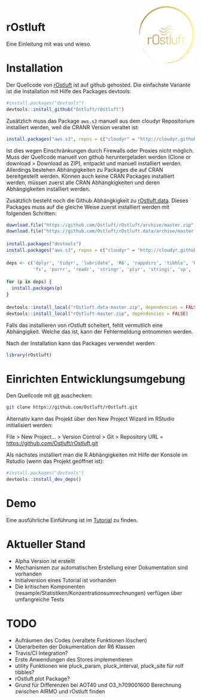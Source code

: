 
<img src="man/figures/logo.png" align="right" />

rOstluft
========

Eine Einleitung mit was und wieso.

Installation
============

Der Quellcode von [rOstluft](https://github.com/Ostluft/rOstluft) ist auf github gehosted. Die einfachste Variante ist die Installation mit Hilfe des Packages devtools:

``` r
#install.packages("devtools")
devtools::install_github("Ostluft/rOstluft")
```

Zusätzlich muss das Package `aws.s3` manuell aus dem cloudyr Repositorium installiert werden, weil die CRANR Version veraltet ist:

``` r
install.packages("aws.s3", repos = c("cloudyr" = "http://cloudyr.github.io/drat"))
```

Ist dies wegen Einschränkungen durch Firewalls oder Proxies nicht möglich. Muss der Quellcode manuell von github heruntergeladen werden (Clone or download &gt; Download as ZIP), entpackt und manuell installiert werden. Allerdings bestehen Abhängigkeiten zu Packages die auf CRAN bereitgestellt werden. Können auch keine CRAN Packages installiert werden, müssen zuerst alle CRAN Abhängkigkeiten und deren Abhängigkeiten installiert werden.

Zusätzlich besteht noch die Github Abhängkigkeit zu [rOstluft.data](https://github.com/Ostluft/rOstluft.data). Dieses Packages muss auf die gleiche Weise zuerst installiert werden mit folgenden Schritten:

``` r
download.file("https://github.com/Ostluft/rOstluft/archive/master.zip", "rOstluft-master.zip")
download.file("https://github.com/Ostluft/rOstluft.data/archive/master.zip", "rOstluft.data-master.zip")

install.packages("devtools")
install.packages("aws.s3", repos = c("cloudyr" = "http://cloudyr.github.io/drat"))

deps <- c('dplyr', 'tidyr', 'lubridate', 'R6', 'rappdirs', 'tibble', 'base64url', 'forcats', 
          'fs', 'purrr', 'readr', 'stringr', 'plyr', 'stringi', 'sp', 'rgdal', 'rlang', 'magrittr')

for (p in deps) {
  install.packages(p)
}

devtools::install_local("rOstluft.data-master.zip", dependencies = FALSE)
devtools::install_local("rOstluft-master.zip", dependencies = FALSE)
```

Falls das installieren von rOstluft scheitert, fehlt vermutlich eine Abhängigkeit. Welche das ist, kann der Fehlermeldung entnommen werden.

Nach der Installation kann das Packages verwendet werden:

``` r
library(rOstluft)
```

Einrichten Entwicklungsumgebung
===============================

Den Quellcode mit [git](https://git-scm.com/) auschecken:

``` bash
git clone https://github.com/Ostluft/rOstluft.git
```

Alternativ kann das Projekt über den New Project Wizard im RStudio initialisiert werden:

File &gt; New Project... &gt; Version Control &gt; Git &gt; Repository URL = <https://github.com/Ostluft/rOstluft.git>

Als nächstes installiert man die R Abhängigkeiten mit Hilfe der Konsole im Rstudio (wenn das Projekt geöffnet ist):

``` r
#install.packages("devtools")
devtools::install_dev_deps()
```

Demo
====

Eine ausführliche Einführung ist im [Tutorial](https://ostluft.github.io/rOstluft/articles/articles/tutorial.html) zu finden.

Aktueller Stand
===============

-   Alpha Version ist erstellt
-   Mechanismen zur automatischen Erstellung einer Dokumentation sind vorhanden
-   Initialversion eines Tutorial ist vorhanden
-   Die kritischen Komponenten (resample/Statistiken/Konzentrationsumrechnungen) verfügen über umfangreiche Tests

TODO
====

-   Aufräumen des Codes (veraltete Funktionen löschen)
-   Überarbeiten der Dokumentation der R6 Klassen
-   Travis/CI Integration?
-   Erste Anwendungen des Stores implementieren
-   utility Funktionen wie pluck\_param, pluck\_interval, pluck\_site für rolf tibbles?
-   rOstluft.plot Package?
-   Grund für Differenzen bei AOT40 und O3\_h709001600 Berechnung zwischen AIRMO und rOstluft finden
